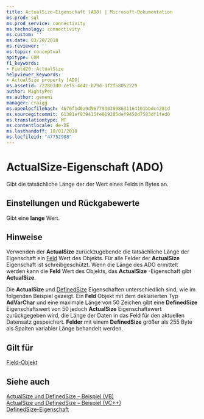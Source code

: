 ```yaml
---
title: ActualSize-Eigenschaft (ADO) | Microsoft-Dokumentation
ms.prod: sql
ms.prod_service: connectivity
ms.technology: connectivity
ms.custom: ''
ms.date: 03/20/2018
ms.reviewer: ''
ms.topic: conceptual
apitype: COM
f1_keywords:
- Field20::ActualSize
helpviewer_keywords:
- ActualSize property [ADO]
ms.assetid: 722803d0-cef5-4d4c-b79d-3f2f58052229
author: MightyPen
ms.author: genemi
manager: craigg
ms.openlocfilehash: 4676f1d0a9d96779303898631164101bbdc4201d
ms.sourcegitcommit: 61381ef939415fe019285def9450d7583df1fed0
ms.translationtype: MT
ms.contentlocale: de-DE
ms.lasthandoff: 10/01/2018
ms.locfileid: "47752908"
---
```

# <a name="actualsize-property-ado"></a>ActualSize-Eigenschaft (ADO)
Gibt die tatsächliche Länge der der Wert eines Felds in Bytes an.  
  
## <a name="settings-and-return-values"></a>Einstellungen und Rückgabewerte  
 Gibt eine **lange** Wert.  
  
## <a name="remarks"></a>Hinweise  
 Verwenden der **ActualSize** zurückzugebende die tatsächliche Länge der Eigenschaft ein [Feld](../../../ado/reference/ado-api/field-object.md) Wert des Objekts. Für alle Felder der **ActualSize** Eigenschaft ist schreibgeschützt. Wenn die Länge des ADO ermittelt werden kann die **Feld** Wert des Objekts, das **ActualSize** -Eigenschaft gibt **ActualSize**.  
  
 Die **ActualSize** und [DefinedSize](../../../ado/reference/ado-api/definedsize-property.md) Eigenschaften unterschiedlich sind, wie im folgenden Beispiel gezeigt. Ein **Feld** Objekt mit dem deklarierten Typ **AdVarChar** und eine maximale Länge von 50 Zeichen gibt eine **DefinedSize** Eigenschaftswert von 50 jedoch  **ActualSize** Eigenschaftswert zurückgegeben wird, die Länge der Daten in das Feld für den aktuellen Datensatz gespeichert. **Felder** mit einem **DefinedSize** größer als 255 Byte als Spalten variabler Länge behandelt werden.  
  
## <a name="applies-to"></a>Gilt für  
 [Field-Objekt](../../../ado/reference/ado-api/field-object.md)  
  
## <a name="see-also"></a>Siehe auch  
 [ActualSize und DefinedSize – Beispiel (VB)](../../../ado/reference/ado-api/actualsize-and-definedsize-properties-example-vb.md)   
 [ActualSize und DefinedSize – Beispiel (VC++)](../../../ado/reference/ado-api/actualsize-and-definedsize-properties-example-vc.md)   
 [DefinedSize-Eigenschaft](../../../ado/reference/ado-api/definedsize-property.md)
